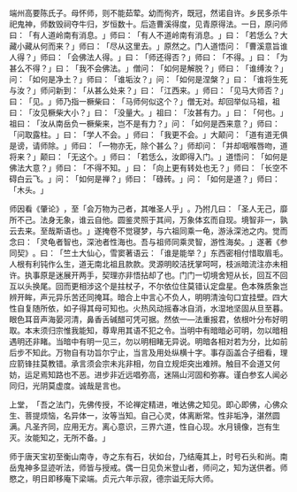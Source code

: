端州高要陈氏子。母怀师，则不能茹荤。幼而徇齐，既冠，然诺自许。乡民多杀牛祀鬼神，师数毁祠夺牛归，岁恒数十。后造曹溪得度，见青原得法。一日，原问师曰：​「有人道岭南有消息。​」师曰：​「有人不道岭南有消息。​」曰：​「若恁么？大藏小藏从何而来？​」师曰：​「尽从这里去。​」原然之。门人道悟问：​「曹溪意旨谁人得？​」师曰：​「会佛法人得。​」曰：​「师还得否？​」师曰：​「不得。​」曰：​「为甚么不得？​」曰：​「我不会佛法。​」僧问：​「如何是解脱？​」师曰：​「谁缚汝？​」问：​「如何是净土？​」师曰：​「谁垢汝？​」问：​「如何是涅槃？​」曰：​「谁将生死与汝？​」师问新到：​「从甚么处来？​」曰：​「江西来。​」师曰：​「见马大师否？​」曰：​「见。​」师乃指一橛柴曰：​「马师何似这个？​」僧无对。却回举似马祖，祖曰：​「汝见橛柴大小？​」曰：​「没量大。​」祖曰：​「汝甚有力。​」曰：​「何也。​」祖曰：​「汝从南岳负一橛柴来，岂不是有力？​」问：​「如何是西来意？​」师曰：​「问取露柱。​」曰：​「学人不会。​」师曰：​「我更不会。​」大颠问：​「道有道无俱是谤，请师除。​」师曰：​「一物亦无，除个甚么？​」师却问：​「并却咽喉唇吻，道将来？​」颠曰：​「无这个。​」师曰：​「若恁么，汝即得入门。​」道悟问：​「如何是佛法大意？​」师曰：​「不得不知。​」曰：​「向上更有转处也无？​」师曰：​「长空不碍白云飞。​」问：​「如何是禅？​」师曰：​「碌砖。​」问：​「如何是道？​」师曰：​「木头。​」

师因看《肇论》​，至「会万物为己者，其唯圣人乎」​。乃拊几曰：​「圣人无己，靡所不己。法身无象，谁云自他。圆鉴灵照于其间，万象体玄而自现。境智非一，孰云去来。至哉斯语也。​」遂掩卷不觉寝梦，与六祖同乘一龟，游泳深池之内。觉而念曰：​「灵龟者智也，深池者性海也。吾与祖师同乘灵智，游性海矣。​」遂著《参同契》​。曰：​「竺土大仙心，雪窦著语云：​「谁是能举？​」东西密相付惜取眉毛。人根有利钝作么生，道无南北祖且款款。灵源明皎洁抚掌呵呵，枝派暗流注亦未相许。执事原是迷展开两手，契理亦非悟拈却了也。门门一切境舍短从长，回互不回互以头换尾。回而更相涉这个是拄杖子，不尔依位住莫错认定盘星。色本殊质象岂辨开眸，声元异乐苦还同掩耳。暗合上中言心不负人，明明清浊句口宜挂壁。四大性自复随所依，如子得其母可知也。火热风动摇春冰自消，水湿地坚固从旦至暮。眼色耳音声海晏河清，鼻香舌碱醋可凭可据。然依一—法重报君，依根叶分布好明取。本末须归宗惟我能知，尊卑用其语不犯之令。当明中有暗暗必可明，勿以暗相遇明还非睹。当暗中有明一见三，勿以明相睹无异说。明暗各相对若为分，比如前后步不知此。万物自有功旨尔宁止，当言及用处纵横十字。事存函盖合子细看，理应箭锋拄莫教错。承言须会宗未兆非相，勿自立规炬突出难辨。触目不会道又何妨，运足焉知路也不恶。进步非近远唱弥高，迷隔山河固和弥寡。谨白参玄人闻必同归，光阴莫虚度。诚哉是言也。

上堂，​「吾之法门，先佛传授，不论禅定精进，唯达佛之知见。即心即佛，心佛众生、菩提烦恼，名异体一，汝等当知。自己心灵，体离断常。性非垢净，湛然圆满。凡圣齐同，应用无方。离心意识，三界六道，性自心现。水月镜像，岂有生灭。汝能知之，无所不备。​」

师于唐天宝初至衡山南寺，寺之东有石，状如台，乃结庵其上，时号石头和尚。南岳鬼神多显迹听法，师皆与授戒。偶一日见负米登山者，师问之，知为送供者。师愍之，明日即移庵下梁端。贞元六年示寂，德宗谥无际大师。